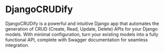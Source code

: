 # DjangoCRUDify
DjangoCRUDify is a powerful and intuitive Django app that automates the generation of CRUD (Create, Read, Update, Delete) APIs for your Django models. With minimal configuration, turn your existing models into a fully functional API, complete with Swagger documentation for seamless integration.
